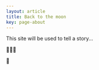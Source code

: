 ```yaml
---
layout: article
title: Back to the moon 
key: page-about
---
```




This site will be used to tell a story... 

:star2::star2::star2:

:heart_decoration:

